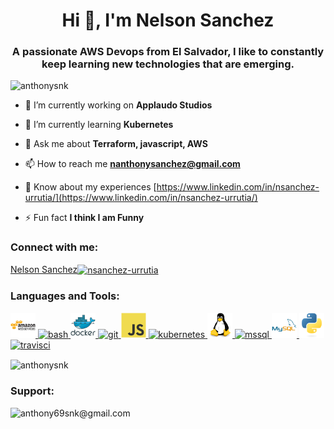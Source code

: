 <h1 align="center">Hi 👋, I'm Nelson Sanchez</h1>
<h3 align="center">A passionate AWS Devops from El Salvador, I like to constantly keep learning new technologies that are emerging.</h3>

<p align="left"> <img src="https://komarev.com/ghpvc/?username=anthonysnk&label=Profile%20views&color=0e75b6&style=flat" alt="anthonysnk" /> </p>

- 🔭 I’m currently working on **Applaudo Studios**

- 🌱 I’m currently learning **Kubernetes**

- 💬 Ask me about **Terraform, javascript, AWS**

- 📫 How to reach me **nanthonysanchez@gmail.com**

- 📄 Know about my experiences [https://www.linkedin.com/in/nsanchez-urrutia/](https://www.linkedin.com/in/nsanchez-urrutia/)

- ⚡ Fun fact **I think I am Funny**

<h3 align="left">Connect with me:</h3>
<p align="left"><a href="https://linkedin.com/in/nsanchez-urrutia" target="blank">Nelson Sanchez<img align="center" src="https://about.crunchbase.com/wp-content/uploads/2021/03/Community_FAQ-1.svg" alt="nsanchez-urrutia" height="30" width="40" /></a>
</p>

<h3 align="left">Languages and Tools:</h3>
<p align="left"> <a href="https://aws.amazon.com" target="_blank"> <img src="https://raw.githubusercontent.com/devicons/devicon/master/icons/amazonwebservices/amazonwebservices-original-wordmark.svg" alt="aws" width="40" height="40"/> </a> <a href="https://www.gnu.org/software/bash/" target="_blank"> <img src="https://www.vectorlogo.zone/logos/gnu_bash/gnu_bash-icon.svg" alt="bash" width="40" height="40"/> </a> <a href="https://www.docker.com/" target="_blank"> <img src="https://raw.githubusercontent.com/devicons/devicon/master/icons/docker/docker-original-wordmark.svg" alt="docker" width="40" height="40"/> </a> <a href="https://git-scm.com/" target="_blank"> <img src="https://www.vectorlogo.zone/logos/git-scm/git-scm-icon.svg" alt="git" width="40" height="40"/> </a> <a href="https://developer.mozilla.org/en-US/docs/Web/JavaScript" target="_blank"> <img src="https://raw.githubusercontent.com/devicons/devicon/master/icons/javascript/javascript-original.svg" alt="javascript" width="40" height="40"/> </a> <a href="https://kubernetes.io" target="_blank"> <img src="https://www.vectorlogo.zone/logos/kubernetes/kubernetes-icon.svg" alt="kubernetes" width="40" height="40"/> </a> <a href="https://www.linux.org/" target="_blank"> <img src="https://raw.githubusercontent.com/devicons/devicon/master/icons/linux/linux-original.svg" alt="linux" width="40" height="40"/> </a> <a href="https://www.microsoft.com/en-us/sql-server" target="_blank"> <img src="https://cdn.worldvectorlogo.com/logos/microsoft-sql-server.svg" alt="mssql" width="40" height="40"/> </a> <a href="https://www.mysql.com/" target="_blank"> <img src="https://raw.githubusercontent.com/devicons/devicon/master/icons/mysql/mysql-original-wordmark.svg" alt="mysql" width="40" height="40"/> </a> <a href="https://www.python.org" target="_blank"> <img src="https://raw.githubusercontent.com/devicons/devicon/master/icons/python/python-original.svg" alt="python" width="40" height="40"/> </a> <a href="https://travis-ci.org" target="_blank"> <img src="https://www.vectorlogo.zone/logos/travis-ci/travis-ci-icon.svg" alt="travisci" width="40" height="40"/> </a> </p>

<p><img align="center" src="https://github-readme-stats.vercel.app/api/top-langs?username=anthonysnk&show_icons=true&locale=en&layout=compact" alt="anthonysnk" /></p>

<h3 align="left">Support:</h3>
<p><a href="https://www.buymeacoffee.com/anthonysnk?"> <img align="left" src="https://cdn.buymeacoffee.com/buttons/v2/default-yellow.png" height="50" width="210" alt="anthony69snk@gmail.com" /></a></p><br><br>
